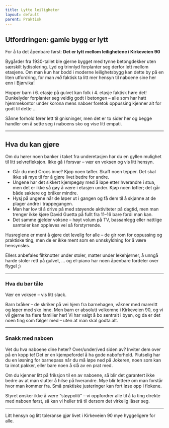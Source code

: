 ```yaml
---
title: Lytte leiligheter
layout: default
parent: Praktisk
---
```


## Utfordringen: gamle bygg er lytt                                         

For å ta det åpenbare først: **Det er lytt mellom leilighetene i Kirkeveien 90**  

Bygårder fra 1930-tallet ble gjerne bygget med tynne betongdekker uten særskilt lydisolering. Lyd og trinnlyd forplanter seg derfor lett mellom etasjene. Om man kun har bodd i moderne leilighetsbygg kan dette by på en liten utfordring, for man *må* faktisk ta litt mer hensyn til naboene sine her enn i Bjørvika!  

Hopper barn i 6. etasje på gulvet kan folk i 4. etasje faktisk høre det! Dunkelyder forplanter seg veldig godt i betongen – alle som har hatt hjemmekontor under korona mens naboer foretok oppussing kjenner alt for godt til dette …  

Sånne forhold fører lett til gnisninger, men det er to sider her og begge handler om å sette seg i naboens sko og vise litt empati.  

---

## Hva du kan gjøre                                                         

Om du hører noen banker i taket fra underetasjen har du en gyllen mulighet til litt selvrefleksjon. Ikke gå i forsvar – vær en voksen og vis litt hensyn.  

- Går du med Crocs inne? Kjøp noen tøfler. Skaff noen tepper. Det skal ikke så mye til for å gjøre livet bedre for andre.  
- Ungene har det sikkert kjempegøy med å løpe etter hverandre i stua, men det er ikke så gøy å være i etasjen under. Kjøp noen tøfler; det går både saktere og bråker mindre.  
- Hysj på ungene når de løper ut i gangen og få dem til å skjønne at de plager andre i trappegangen.  
- Man har lov til å drive på med støyende aktiviteter på dagtid, men man trenger ikke kjøre David Guetta på fullt fra 11–16 bare fordi man kan.  
- Det samme gjelder voksne – høyt volum på TV, bassanlegg eller nattlige samtaler kan oppleves vel så forstyrrende.  

Husreglene er ment å gjøre det levelig for alle – de gir rom for oppussing og praktiske ting, men de er ikke ment som en unnskyldning for å være hensynsløs.  

Ellers anbefales filtknotter under stoler, matter under lekehjørner, å unngå harde stoler rett på gulvet, … og el-piano har noen åpenbare fordeler over flygel ;)  

---

### Hva du bør tåle                                                         

Vær en voksen – vis litt slack.  

Barn bråker – de skriker på vei hjem fra barnehagen, våkner med mareritt og løper med sko inne. Men barn er absolutt velkomne i Kirkeveien 90, og vi vil gjerne ha flere familier her! Vi har valgt å bo sentralt i byen, og da er det noen ting som følger med – uten at man skal godta alt.  

---

### Snakk med naboen                                                        

Vet du hva naboene dine heter? Over/under/ved siden av? Inviter dem over på en kopp te! Det er en kjempefordel å ha gode naboforhold. Plutselig har du en løsning for barnepass når du må løpe ned på Jokeren, noen som kan ta imot pakker, eller bare noen å slå av en prat med.  

Om du kjenner litt på friksjon til en av naboene, så blir det garantert ikke bedre av at man slutter å hilse på hverandre. Mye blir lettere om man forstår hvor man kommer fra. Små praktiske justeringer kan fort løse opp i flokene.  

Styret ønsker ikke å være “støypoliti” – vi oppfordrer alle til å ta ting direkte med naboen først, så kan vi heller trå til dersom det virkelig låser seg.  

---

Litt hensyn og litt toleranse gjør livet i Kirkeveien 90 mye hyggeligere for alle.

